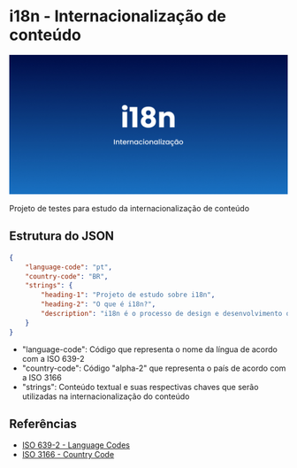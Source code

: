 # i18n - Internacionalização de conteúdo

![i18n](.github/cover.jpg)

Projeto de testes para estudo da internacionalização de conteúdo

## Estrutura do JSON

```json
{
    "language-code": "pt",
    "country-code": "BR",
    "strings": {
        "heading-1": "Projeto de estudo sobre i18n",
        "heading-2": "O que é i18n?",
        "description": "i18n é o processo de design e desenvolvimento onde os produtos e/ou serviços são adaptados para idiomas e culturas locais específicas."
    }
}
```

- "language-code": Código que representa o nome da língua de acordo com a ISO 639-2
- "country-code": Código "alpha-2" que representa o país de acordo com a ISO 3166
- "strings": Conteúdo textual e suas respectivas chaves que serão utilizadas na internacionalização do conteúdo

## Referências

- [ISO 639-2 - Language Codes](https://www.loc.gov/standards/iso639-2/php/code_list.php)
- [ISO 3166 - Country Code](https://www.iso.org/iso-3166-country-codes.html)
